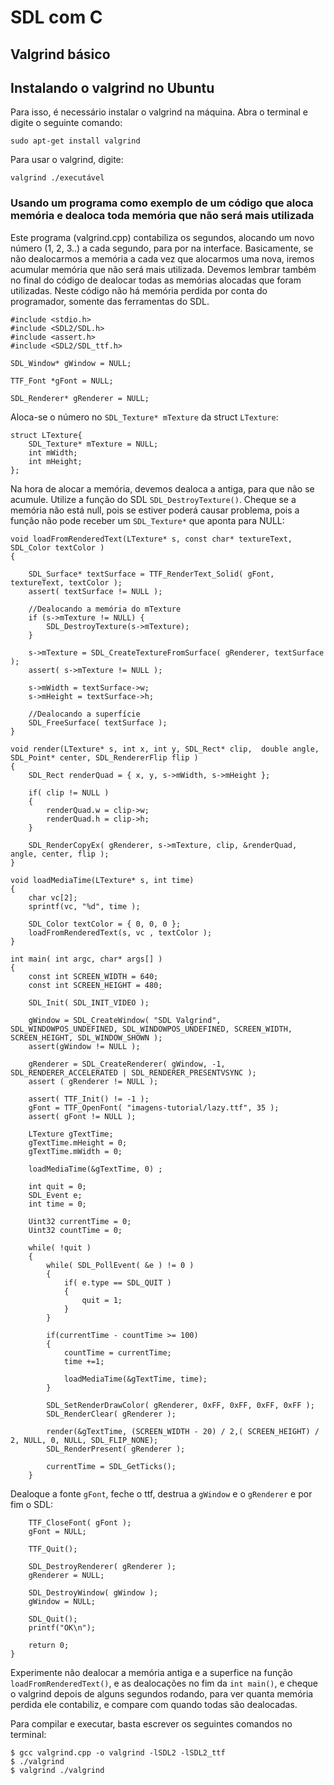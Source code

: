 # SDL com C

## Valgrind básico

## Instalando o valgrind no Ubuntu

Para isso, é necessário instalar o valgrind na máquina. Abra o terminal e digite o seguinte comando:

```
sudo apt-get install valgrind
```

Para usar o valgrind, digite:

```
valgrind ./executável
```

### Usando um programa como exemplo de um código que aloca memória e dealoca toda memória que não será mais utilizada

Este programa (valgrind.cpp) contabiliza os segundos, alocando um novo número (1, 2, 3..) a cada segundo, para por na interface. Basicamente, se não dealocarmos a memória a cada vez que alocarmos uma nova, iremos acumular memória que não será mais utilizada. Devemos lembrar também no final do código de dealocar todas as memórias alocadas que foram utilizadas. Neste código não há memória perdida por conta do programador, somente das ferramentas do SDL.

```
#include <stdio.h>
#include <SDL2/SDL.h>
#include <assert.h>
#include <SDL2/SDL_ttf.h>

SDL_Window* gWindow = NULL;

TTF_Font *gFont = NULL;

SDL_Renderer* gRenderer = NULL;

```

Aloca-se o número no `SDL_Texture* mTexture` da struct `LTexture`:

```
struct LTexture{
    SDL_Texture* mTexture = NULL;
	int mWidth;
    int mHeight;
};
```

Na hora de alocar a memória, devemos dealoca a antiga, para que não se acumule. Utilize a função do SDL `SDL_DestroyTexture()`. Cheque se a memória não está null, pois se estiver poderá causar problema, pois a função não pode receber um `SDL_Texture*` que aponta para NULL:

```
void loadFromRenderedText(LTexture* s, const char* textureText, SDL_Color textColor )
{

	SDL_Surface* textSurface = TTF_RenderText_Solid( gFont, textureText, textColor );
	assert( textSurface != NULL );
	
	//Dealocando a memória do mTexture
    if (s->mTexture != NULL) {
		SDL_DestroyTexture(s->mTexture);
	}
	
	s->mTexture = SDL_CreateTextureFromSurface( gRenderer, textSurface );
	assert( s->mTexture != NULL );

	s->mWidth = textSurface->w;
	s->mHeight = textSurface->h;
	
	//Dealocando a superfície 
	SDL_FreeSurface( textSurface );
}

void render(LTexture* s, int x, int y, SDL_Rect* clip,  double angle, SDL_Point* center, SDL_RendererFlip flip )
{
	SDL_Rect renderQuad = { x, y, s->mWidth, s->mHeight };

	if( clip != NULL )
	{
		renderQuad.w = clip->w;
		renderQuad.h = clip->h;
	}

	SDL_RenderCopyEx( gRenderer, s->mTexture, clip, &renderQuad, angle, center, flip );
}

void loadMediaTime(LTexture* s, int time)
{
	char vc[2];
    sprintf(vc, "%d", time );

	SDL_Color textColor = { 0, 0, 0 };
	loadFromRenderedText(s, vc , textColor );
}

int main( int argc, char* args[] )
{
	const int SCREEN_WIDTH = 640;
	const int SCREEN_HEIGHT = 480;

	SDL_Init( SDL_INIT_VIDEO );

	gWindow = SDL_CreateWindow( "SDL Valgrind", SDL_WINDOWPOS_UNDEFINED, SDL_WINDOWPOS_UNDEFINED, SCREEN_WIDTH, SCREEN_HEIGHT, SDL_WINDOW_SHOWN );
	assert(gWindow != NULL );

	gRenderer = SDL_CreateRenderer( gWindow, -1, SDL_RENDERER_ACCELERATED | SDL_RENDERER_PRESENTVSYNC );
	assert ( gRenderer != NULL );

	assert( TTF_Init() != -1 );
	gFont = TTF_OpenFont( "imagens-tutorial/lazy.ttf", 35 );
	assert( gFont != NULL );

	LTexture gTextTime;
    gTextTime.mHeight = 0;
    gTextTime.mWidth = 0;

	loadMediaTime(&gTextTime, 0) ;

	int quit = 0;
	SDL_Event e;
	int time = 0;

	Uint32 currentTime = 0;
    Uint32 countTime = 0;

	while( !quit )
   	{
		while( SDL_PollEvent( &e ) != 0 )
       	{
       		if( e.type == SDL_QUIT )
            {
                quit = 1;
            }
		}

		if(currentTime - countTime >= 100)
        {
        	countTime = currentTime;
            time +=1;

			loadMediaTime(&gTextTime, time);
        }

		SDL_SetRenderDrawColor( gRenderer, 0xFF, 0xFF, 0xFF, 0xFF );
        SDL_RenderClear( gRenderer );

		render(&gTextTime, (SCREEN_WIDTH - 20) / 2,( SCREEN_HEIGHT) / 2, NULL, 0, NULL, SDL_FLIP_NONE);
        SDL_RenderPresent( gRenderer );

		currentTime = SDL_GetTicks();
	}
```

Dealoque a fonte `gFont`, feche o ttf, destrua a `gWindow` e o `gRenderer` e por fim o SDL:

```
	TTF_CloseFont( gFont );
	gFont = NULL;

	TTF_Quit();

	SDL_DestroyRenderer( gRenderer );
	gRenderer = NULL;

	SDL_DestroyWindow( gWindow );
	gWindow = NULL;

	SDL_Quit();
	printf("OK\n");
	
	return 0;
}
```

Experimente não dealocar a memória antiga e a superfice na função `loadFromRenderedText()`, e as dealocações no fim da `int main()`, e cheque o valgrind depois de alguns segundos rodando, para ver quanta memória perdida ele contabiliz, e compare com quando todas são dealocadas.

Para compilar e executar, basta escrever os seguintes comandos no terminal:

```
$ gcc valgrind.cpp -o valgrind -lSDL2 -lSDL2_ttf
$ ./valgrind
$ valgrind ./valgrind
```
